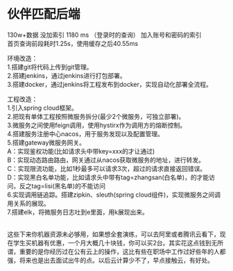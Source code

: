 # 伙伴匹配后端
130w+数据
没加索引
1180 ms （登录时的查询）
加入账号和密码的索引 <br/>
首页查询前段耗时1.25s，使用缓存之后40.55ms

环境改造：<br/>
1.搭建git将代码上传到git管理。<br/>
2.搭建jenkins，通过jenkins进行打包部署。<br/>
3.搭建docker，通过jenkins将工程发布到docker，实现自动化部署全流程。<br/>


工程改造：<br/>
1.引入spring cloud框架。<br/>
2.把现有单体工程按照微服务拆分(最少2个微服务，可独立部署)。<br/>
3.微服务之间使用feign调用，使用hystirx作为调用方的熔断控制。<br/>
4.搭建服务注册中心nacos，用于服务发现以及配置管理。<br/>
5.搭建gateway微服务网关。 <br/>
 A：实现鉴权功能(比如请求头中带key=xxx的才让通过)<br/>
 B：实现动态路由路由，网关通过从nacos获取微服务的地址，进行转发。<br/>
 C：实现限流功能，比如1秒最多可以请求3次，超过的请求直接返回错误。<br/>
 D：实现黑白名单功能，比如请求头中带有tag=zhangsan(白名单)，的才能访问，反之tag=lisi(黑名单)的不能访问<br/>
6.实现调用链追踪。搭建zipkin、sleuth(spring cloud组件)，实现微服务之间调用关系的展现。<br/>
7.搭建elk，将微服务日志吐到e里面，用k展现出来。<br/><br/>

这些下来你机器资源未必够用，如果想全套演练，可以去阿里或者腾讯云看下，现在学生买机器有优惠，一个月大概几十块钱，你可以买2台。其实花这点钱到无所谓，重要的是你经历过在公有云上的操作，这比有些在职场中工作过好些年的人都强，将来也是出去面试出牛的点。以后云计算少不了，早点接触云，有好处。
